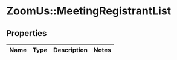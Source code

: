 # ZoomUs::MeetingRegistrantList

## Properties
Name | Type | Description | Notes
------------ | ------------- | ------------- | -------------


